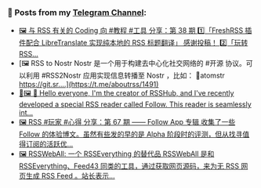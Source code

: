 ### 📰 Posts from my [Telegram Channel](https://t.me/s/aboutrss):
<!-- BLOG-POST-LIST:START -->
- [🖼 与 RSS 有关的 Coding 向 #教程 #工具 分享：第 38 期 1️⃣「FreshRSS 插件配合 LibreTranslate 实现纯本地的 RSS 标题翻译」 感谢投稿！ 2️⃣「玩转 RSS...](https://t.me/aboutrss/1492)
- [🖼 RSS to Nostr Nostr 是一个用于构建去中心化社交网络的 #开源 协议。可以利用 #RSS2Nostr 应用实现信息转播至 Nostr ，比如： 🔸atomstr https://git.sr....](https://t.me/aboutrss/1491)
- [🔁🖼 👋 Hello everyone, I&#39;m the creator of RSSHub, and I&#39;ve recently developed a special RSS reader called Follow. This reader is seamlessly int...](https://t.me/aboutrss/1490)
- [🖼 RSS #玩家 #心得 分享：第 67 期 —— Follow App 专辑 收集了一些 Follow 的体验博文。虽然有些发的早的是 Alpha 阶段时的评测，但从找寻值得订阅的活跃优...](https://t.me/aboutrss/1489)
- [🖼 RSSWebAll: 一个 RSSEverything 的替代品 RSSWebAll 是和 RSSEverything、Feed43 同类的工具，通过获取网页源码，来为无 RSS 网页生成 RSS Feed 。站长表示...](https://t.me/aboutrss/1488)
<!-- BLOG-POST-LIST:END -->

<!--
**AboutRSS/AboutRSS** is a ✨ _special_ ✨ repository because its `README.md` (this file) appears on your GitHub profile.

Here are some ideas to get you started:

- 🔭 I’m currently working on ...
- 🌱 I’m currently learning ...
- 👯 I’m looking to collaborate on ...
- 🤔 I’m looking for help with ...
- 💬 Ask me about ...
- 📫 How to reach me: ...
- 😄 Pronouns: ...
- ⚡ Fun fact: ...
-->
